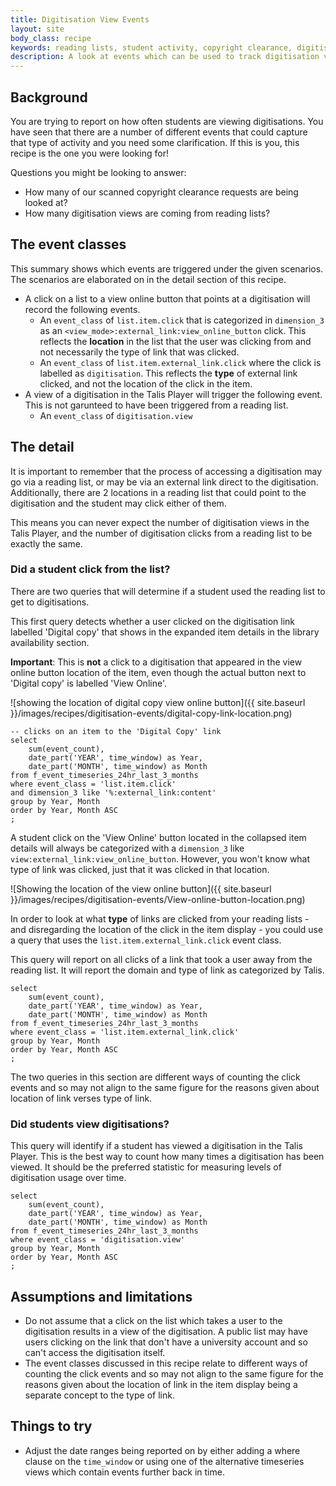 ```yaml
---
title: Digitisation View Events
layout: site
body_class: recipe
keywords: reading lists, student activity, copyright clearance, digitisations
description: A look at events which can be used to track digitisation views.
---
```


## Background

You are trying to report on how often students are viewing digitisations.  You have seen that there are a number of different events that could capture that type of activity and you need some clarification. If this is you, this recipe is the one you were looking for!

Questions you might be looking to answer:

* How many of our scanned copyright clearance requests are being looked at?
* How many digitisation views are coming from reading lists?

## The event classes

This summary shows which events are triggered under the given scenarios.  The scenarios are elaborated on in the detail section of this recipe.

* A click on a list to a view online button that points at a digitisation will record the following events.
  * An `event_class` of `list.item.click` that is categorized in `dimension_3` as an `<view_mode>:external_link:view_online_button` click. This reflects the **location** in the list that the user was clicking from and not necessarily the type of link that was clicked.
  * An `event_class` of `list.item.external_link.click` where the click is labelled as `digitisation`. This reflects the **type** of external link clicked, and not the location of the click in the item.
* A view of a digitisation in the Talis Player will trigger the following event. This is not garunteed to have been triggered from a reading list.
  * An `event_class` of  `digitisation.view`

## The detail

It is important to remember that the process of accessing a digitisation may go via a reading list, or may be via an external link direct to the digitisation. Additionally, there are 2 locations in a reading list that could point to the digitisation and the student may click either of them.

This means you can never expect the number of digitisation views in the Talis Player, and the number of digitisation clicks from a reading list to be exactly the same.

### Did a student click from the list?

There are two queries that will determine if a student used the reading list to get to digitisations.  

This first query detects whether a user clicked on the digitisation link labelled 'Digital copy' that shows in the expanded item details in the library availability section.  

**Important**: This is **not** a click to a digitisation that appeared in the view online button location of the item, even though the actual button next to 'Digital copy' is labelled 'View Online'.

![showing the location of digital copy view online button]({{ site.baseurl }}/images/recipes/digitisation-events/digital-copy-link-location.png)

```redshift
-- clicks on an item to the 'Digital Copy' link
select 
    sum(event_count), 
    date_part('YEAR', time_window) as Year, 
    date_part('MONTH', time_window) as Month
from f_event_timeseries_24hr_last_3_months
where event_class = 'list.item.click'
and dimension_3 like '%:external_link:content'
group by Year, Month
order by Year, Month ASC
;
```

A student click on the 'View Online' button located in the collapsed item details will always be categorized with a `dimension_3` like `view:external_link:view_online_button`. However, you won't know what type of link was clicked, just that it was clicked in that location.

![Showing the location of the view online button]({{ site.baseurl }}/images/recipes/digitisation-events/View-online-button-location.png)

In order to look at what **type** of links are clicked from your reading lists - and disregarding the location of the click in the item display - you could use a query that uses the `list.item.external_link.click` event class.

This query will report on all clicks of a link that took a user away from the reading list. It will report the domain and type of link as categorized by Talis.

```redshift
select 
    sum(event_count), 
    date_part('YEAR', time_window) as Year, 
    date_part('MONTH', time_window) as Month
from f_event_timeseries_24hr_last_3_months
where event_class = 'list.item.external_link.click'
group by Year, Month
order by Year, Month ASC
;
```

The two queries in this section are different ways of counting the click events and so may not align to the same figure for the reasons given about location of link verses type of link.

### Did students view digitisations?

This query will identify if a student has viewed a digitisation in the Talis Player. This is the best way to count how many times a digitisation has been viewed. It should be the preferred statistic for measuring levels of digitisation usage over time.

```redshift
select 
    sum(event_count), 
    date_part('YEAR', time_window) as Year, 
    date_part('MONTH', time_window) as Month
from f_event_timeseries_24hr_last_3_months
where event_class = 'digitisation.view'
group by Year, Month
order by Year, Month ASC
;
```

## Assumptions and limitations

* Do not assume that a click on the list which takes a user to the digitisation results in a view of the digitisation.  A public list may have users clicking on the link that don't have a university account and so can't access the digitisation itself.
* The event classes discussed in this recipe relate to different ways of counting the click events and so may not align to the same figure for the reasons given about the location of link in the item display being a separate concept to the type of link.

## Things to try

* Adjust the date ranges being reported on by either adding a where clause on the `time_window` or using one of the alternative timeseries views which contain events further back in time.
